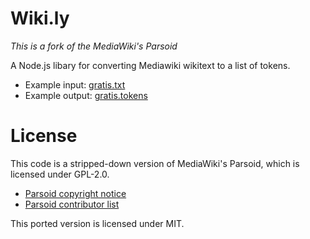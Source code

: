 # Wiki.ly

_This is a fork of the MediaWiki's Parsoid_

A Node.js libary for converting Mediawiki wikitext to
a list of tokens.

* Example input: [gratis.txt](tests/gratis.txt)
* Example output: [gratis.tokens](tests/gratis.tokens)

# License

This code is a stripped-down version of MediaWiki's Parsoid, which is
licensed under GPL-2.0.

* [Parsoid copyright notice](https://github.com/wikimedia/parsoid/blob/master/COPYING.txt)
* [Parsoid contributor list](https://github.com/wikimedia/parsoid/blob/master/AUTHORS.txt)

This ported version is licensed under MIT.
